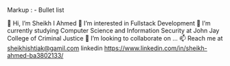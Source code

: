  Markup : - Bullet list

👋 Hi, I’m Sheikh I Ahmed
👀 I’m interested in Fullstack Development
🌱 I’m currently studying Computer Science and Information Security at John Jay College of Criminal Justice
💞️ I’m looking to collaborate on ...
📫 Reach me at sheikhishtiak@gamil.com
linkedin https://www.linkedin.com/in/sheikh-ahmed-ba3802133/
